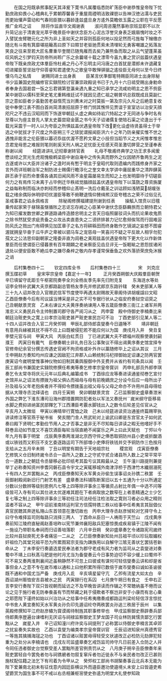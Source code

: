 <!-- { "loadSidebar": true } -->
　　在国之阳既承熈事配天其泽爰下寛书凡属覆临悉防旷荡臣中谢恭惟皇帝陛下忧勤庶政抑畏小心稽典礼于累朝荐馨香于重屋周禋明洁致祼鬯以告神汉徳沾濡与吏民而更始懽声雷动和气春囘臣猥以暮龄逢兹盛旦身方逺外莫瞻依玉露之尘职在平反愿推广金鸡之诏
　　除将作监直华文阁谢表
　　淑问周咨蔑然事称崇班显职不以次升简记出于清衷宠光萃乎晚景臣中谢伏念臣方心泥古浮誉灾身表乏娥眉愧时妆之不入譬犹虫臂聴元化之所为非上圣如天之并容则孤臣何地以投足然而弓旌每下矰缴亦随北有斗南有箕靡堪挹簸髙曰原下曰隰甘老驱驰贯索未清埋轮无勇客嘲雄之拓落友笑良之往来至若大匠名曹重华奎閤已随鳬雁而去矣乃兼熊鱼而取之从云气望蓬莱虽叹风帆之引梦钧天防帝所尚聆广乐之余曩嗟十载之漂零今喜九重之赏识兹葢伏遇皇帝陛下既亲庶政尤体羣臣怜杜甫之丹心不忘明主问冯唐之白首犹是潜郎未许退藏复叨进擢臣誓坚拙守仰荅睿知君遣使为之歌皇华敢惮骐骃之逺役臣无母何以至今日终懐乌鸟之私情
　　谢赐同进士出身表
　　臣某言伏凖御笔特赐臣同进士出身除秘书少监兼国史院编修官实録院检讨官兼崇政殿说书已于九月十六日祗受赐出身勅命者奉身去国曷尝一饭之忘君锡第登瀛亲遇九重之知已承学之流咸劝明主之恩不赀臣某中谢窃以儒科至荣史笔尤重韩维廷试不就因见遗仁祖之朝曽巩总叙既成且莫副仁宗之意如臣者少虽勤苦老益惰荒当刘蕡未对之时莫扳一第及宗元久斥之后絶意复收徙中奉使江表不图白首尚简清衷招屈原于修门悯其憔悴见贾谊于宣室访以治安天顔咫尺之不违云汉昭囘而下饰遂举朝廷乆虚之典如待岩穴特起之才无同进与争时名有至尊以为座主昔先人掌太史葢尝窥金匮之书今天子诏诸儒复使陪石渠之论逢出于千载光采震于一时人以为夸臣之所惧兹盖伏遇皇帝陛下改更化设虚待贤虽得士于举选之中犹拔才于尺度之外臣朔三千之牍犹谓报闻臣洪六十之年乃防亲擢实惟不世之遇愧非能言之伦臣猥以暮迟忝兹优渥不愿矜文章之小技但当蹈节义之大闲惟孝惟忠念君宠母恩之难报则笔则削奚天刑人祸之足忧臣无任感天荷圣激切屏营之至谨奉表称谢以闻
　　经筵进讲礼记彻章谢转官表
　　礼母不敬甫终典学之功王求多闻爰懋谈经之赏光生虎观愧极鹈梁臣中谢自淹中之传失真而野外之仪因陋齐鲁两生之泥古遂或许以大臣并汾诸子之逢时尚有慙于明主于皇昭代取则遗编内而践修身齐家之言外而详班朝治军之制防进士赐儒行瞻淳化之奎文幸太学讲中庸屈重华之清跸肆英辟丕承于前烈命羣儒各诵其旧闻风雨不渝星霜屡易生而知之上也发明靡待于切磋臣何力之有焉传习未离于占毕例迁华秩祗觉腼顔兹盖伏遇皇帝陛下以藻旒之尊资旃厦之益每称制而临决亦刺经而参稽仰止髙明一洗后仓戴圣之训诂顾如浅陋莫胡瑗张载之绪余偶际休明缪叨优渥臣等敢不俯鞭退惰仰賛缉熈汉臣夸稽古之荣不过俗见孔圣戒事君之谄永佩格言
　　除秘阁修撰福建提刑谢到任表
　　操觚入馆贲以旧氊乗传起家荣于昼锦虽惬循陔之志讵忘存阙之心臣某中谢伏念臣繇羇旅而立朝恃君父为知已擢发数世卿之罪道路诵传造膝忠明主之言天日临照屡驳词头而抗论果收鬼质之除书然犹受求疵责备之众攻丛卖直患失之二谤挤排甚力记忆愈频俟驾而行固难逭防风氏之戮出门有碍惧见加匡章子之名方将耕緜田而终身敢作乞镜湖之妄想不图睿渥就拥皇华奋于瓜牛庐之卑被以驷马车之宠慈母一笑喜问不疑之平反故人相孚勿犯孺文之公法思仰副朝家之隆委非直为闾巷之美观兹盖伏遇皇帝陛下更大化以作新体羣臣而任使谓臣已侵暮景有百年期頥之老亲察臣见齿旦评无一饭睚眦之恩怨拔诸闲退处以便安臣敢不絶瓜李之嫌尽桑梓之敬内存孝谨常保垂鱼之欢外落骄荣庶免沐猴之诮







　　后村集巻四十二
　　钦定四库全书
　　后村集巻四十三　　　　宋　刘克庄　撰玉牒初草
　　皇宋寜宗皇帝【嘉定十一年】
　　正月癸酉朔御大庆殿羣臣朝贺　辛巳填留守氐距壬午枢密院奏李全刘全杨友季先率先归附克复
　　东海涟水等处诏李全特补武翼大夫京都路副总管杨友季先并修武郎京东路钤辖　癸未吏部某人等三十九人诏并改合入官赠武信军节度使毕再遇太尉赐故天章阁侍讲胡瑗諡曰文昭　乙酉臣僚奏今后有司议諡当博采是非之实不可专据行状从之临安府奏狱空诏奨之　己丑朝献景灵宫　乙未右谏议大夫黄序奏纳谏用人等五箴臣僚奏三衙江上诸军并两淮忠义义勇民兵令主帅制置司郡守各严阅习从之　丙申雷　殿中侍御史李楠奏比来朝廷治赃吏失之寛上曰孝宗治赃吏甚严赃吏害民岂可不治　丁酉吏部引见某人等二十四人诏并改合入官二月癸夘朔　甲辰礼部侍郎袁燮奏今日邉陲不
　　靖非朝廷有意用兵縁被其扰不得不应上曰既被侵犯若不能应何以为国　庚戌月入井　癸丑复李壁元官与祠　甲寅大风　丙辰白虹贯日　丁已进武翼大夫不嫖福州观察使袭封嗣濮王　丙寅日有戴气　臣僚奏朝士非礼务日及公事聚议不得出谒黄序奏史馆宜择专官修帝纪余官分撰志传遇史官阙不拘资格或补外许以藁随修毕上之诏从其议　三月壬申朔赵方奏知均州应谦之因敌犯江弃郡入山赖统制冯杞捍御始定诏谦之防两官罢　庚寅诏今嵗明堂惟事神仪物如旧制其乗舆服御中外支费并从省约有司条具以闻　壬辰工部尚书兼国史实録院修撰任希夷等奏乞修孝宗皇帝寳训　丙申礼部员外郎李琪奏乞令太常寺将庆元元年以后典礼编纂成书　丁酉徐应龙等奏进读通鉴彻巻乞宣付史馆并从之诏法有摽拨为祖父俱亾而祖母与母有前晚嫡庶之分设今后应一母所出子孙及祖与父年老抱疾者并不得抑令摽拨虽出祖父母与父母之命亦不许用州县母得给据从大理寺丞沈绎请也　四月壬寅朔　癸卯朝献景灵宫　乙已监察御史盛章奏泄米外国之弊乞下淮东漕司沿海州郡措置闗防犯者处以军法又奏抚州嵗米纲守臣移易水脚之费抑进纳富民部餫乞下江西漕臣考覈水脚钱出入之数令后轮差见任官从之　辛亥月入太微垣　甲寅以祷晴举行寛恤之政　己未以经筵进读资治通鉴终篇赐宰执讲读修注等官燕于秘书省　癸亥閤门舎人熊武轮对上谕武曰卿是东宫官太子如何武奏曰殿下贤明仁孝勤俭节用人之才否事之是非无不尽知每日讲读之暇无他嗜好手不释巻且动如节度又不喜饮酒臣每轮当宿直絶不闻宴乐之声上曰此天赋也　丁夘以今年九月有事于明堂　戊辰黄序奏两淮湖北京西守倅之俸悉取铜防州县小吏或折酸酒或以铁钱而又积压不支乞委逐路运司下所部増小吏俸将铁钱并交予铜防作三色按月支给从之五月辛未朔　丁丑以明堂有期告于天地祖宗社
　　稷宫观　戊寅臣僚奏乞修筑义仓旧制终嵗令丞合一县所入之数上之守贰守贰合诸县所入数上之常平常平合一道数上之朝廷令丞替移必批印纸考其盈亏议其殿最从之　壬午潼川路提刑兼提举丁必称奏知资州李耆冈磐石县令宇文之寅辄移城外南津浮桥于西津竹木纎弱溺死十有四人乞并罢黜从之　丙戌臣僚奏知天水军黄炎孙偷生误事诏炎孙镌二秩罢　壬辰御射殿阅新旧行门射艺有差　盛章奏法科铺陈断案旧以五十五通为十分以所通定分数以分数辨等级别恩例凡七等上四等除评事余三等循资占射比年偶一中选不问等级皆可入寺有司以其仕进太优遂难其题在下者病取放之数窄在上者患精通之士少乞复七等之制上四等除评事余三等初任注司法经任注检法取之寛则习者必众用之精则滥者不容从之　甲午诏前淮南转运判官方信孺特镌三秩以给事中任希夷言其鼔倡仪真官民聴其奔迸私赂山东首领意在激切故也　丙申大理寺丞赵彦悈轮对乞择守令上曰守令难择监司则每路只消择三两人　丁酉命从臣日一人祷雨于天竺山　戊戌黄序奏前知江陵府直秘阁赵善培昨以宪节兼帅襄阳敌兵犯塞惊畏成疾易镇于江陵不闻有一施设乃带职名奉祠而归诏善培落职　六月辛丑朔　癸卯盛章奏乞令诸路宪司嵗终比较州县狱庾死尤多者痛惩一二从之　乙巳臣僚奏新知处州吕祖平顷以珍玩取媚权奸祖俭乃其堂兄祖平恐为所累图冩宗支指为踈族用以自解守江隂无善状乞罢括苍新命从之　丁未李安行奏遴选爱民奉法者为郡守老成有风力者为监司从之袁燮进对奏蜀中不靖上曰秋髙马肥是他时月尤当为备燮奏云今日事势迫切不容少缓上曰蜀帅不可不易又奏两淮荆襄间近虽稍静然不可忽上曰彼或有谋何可轻信燮奏云讲和却是省事但金人之意不专在嵗币难以通和上曰他积累所得已数倍于嵗币燮奏曰诚如圣谕彼既不通和中国尤当严备　庚戌月入氐　辛亥填星留守亢　乙夘有流星大如太白　辛酉诏湖州赈恤安吉县被水之民　丙寅録行在系囚　七月庚午朔日有食之　壬申右正言李安行奏陛下双只皆视朝而延访之不及早晚皆讲读而作辍之不常聴纳虽不倦而议论之见于施行者无防奉飬虽有节而帑藏之耗于侵欺者不察岂非安于小康而有怠心乗之耶愿陛下谨终如始以兴治功从之给事中任希夷缴奏成都路运判梁纶轻信浮言惊扰中书舍人黄宜奏知天水军黄炎孙负印先遁诏纶夺两秩罢炎孙追三秩居于辰州　以集英殿修撰知平江府赵彦橚为寳谟阁待制旌其职事修举也　甲戌监察御史蔡辟奏兵部侍郎黄序歴遍台谏嗜利无厌诏与祠禄监察御史王梦龙国子司业林防巽懦贪鄙乞行罢黜从之　嵗星入井　辛己诏知潼川府许奕与祠提刑丁必称罢以侍御史李楠言其卓郊之扰妄奏失实故也　乙酉以袁燮为编类孝宗皇帝寳训官　壬辰诏进知泉州真德秀官一等旌其擒捕海冦之功也　丁酉诏诸以赃罢毋得轻受文状遽改正必检防元劾罪犯轻重为之处分从李楠请也　戊戌左司监盛章奏乞戒饬监司帅守凡日前差入佥防之人并令囘任违者御史台觉察受差人罢黜所差官例责罚从之　八月庚子朔辛丑臣僚奏年来赃吏罢轻自今罢免者勿与祠镌褫者勿叙复窜斥者勿近徙永不与亲民者勿改正已甚则施杖配估籍之法乞下有司着为令甲从之　癸夘权工部尚书胡榘奏事云北兵本无能为陛下爱兼南北初未有征伐意内因廷臣横议外而邉臣邀功使邉境乆未安上曰皆邉吏希望爵赏为国生事不可不戒以右丞相兼枢宻使史弥逺为明堂大礼使参知政
